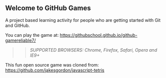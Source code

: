 ## Welcome to GitHub Games

A project based learning activity for people who are getting started with Git and GitHub.

You can play the game at: https://githubschool.github.io/github-gamereliable7/

>> _*SUPPORTED BROWSERS*: Chrome, Firefox, Safari, Opera and IE9+_

This fun open source game was cloned from: https://github.com/jakesgordon/javascript-tetris
